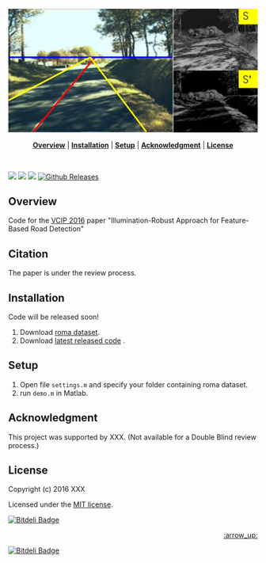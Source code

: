 
<p align="center">
<a name="top" href="#"><img src="doc/images/cover.jpg"></a>
</p>

<p align="center">
<b><a href="#overview">Overview</a></b>
|
<!-- <b><a href="#features">Features</a></b>
| -->
<b><a href="#installation">Installation</a></b>
|
<!-- <b><a href="#updating">Updating</a></b>
| -->
<b><a href="#setup">Setup</a></b>
|
<!-- <b><a href="#structure">Structure</a></b>
| -->
<b><a href="#acknowledgment">Acknowledgment</a></b>
|
<b><a href="#license">License</a></b>
</p>

<br>

<!-- CCF Ranking -->
<!-- https://img.shields.io/badge/color-brightgreen-brightgreen.svg?maxAge=2592000 -->

[![](http://img.shields.io/badge/license-MIT-blue.svg)][license]
[![](https://img.shields.io/badge/MATLAB-R2015a-green.svg)](#)
[![](https://img.shields.io/badge/platform-Windows10-green.svg)](#)
[![Github Releases](https://img.shields.io/github/downloads/atom/atom/latest/total.svg?maxAge=2592000)]()
<!-- [![](https://voting-badge.herokuapp.com/img?url=https://github.com/b4b4r07/dotfiles)][vote] -->
<!-- [![](https://img.shields.io/badge/documentation-etc-red.svg)][doc] -->

## Overview

Code for the [VCIP 2016](http://vcip2016.org/) paper "Illumination-Robust Approach for Feature-Based Road Detection" 

## Citation

The paper is under the review process.

<!-- ## Contributions -->

## Installation

Code will be released soon!

1. Download [roma dataset](http://www.lcpc.fr/english/products/image-databases/article/roma-road-markings-1817).
2. Download [latest released code](/releases/) .

## Setup

1. Open file `settings.m` and specify your folder containing roma dataset.
2. run `demo.m` in Matlab.

## Acknowledgment 

This project was supported by XXX. (Not available for a Double Blind review process.)

## License

Copyright (c) 2016 XXX

Licensed under the [MIT license][license].

[![Bitdeli Badge](https://d2weczhvl823v0.cloudfront.net/baidut/s-prime--an-illumination-robust-feature/trend.png)](https://bitdeli.com/free "Bitdeli Badge")

<p align="right"><a href="#top">:arrow_up:</a></p>

[license]: ./LICENSE


[![Bitdeli Badge](https://d2weczhvl823v0.cloudfront.net/baidut/s-prime/trend.png)](https://bitdeli.com/free "Bitdeli Badge")

